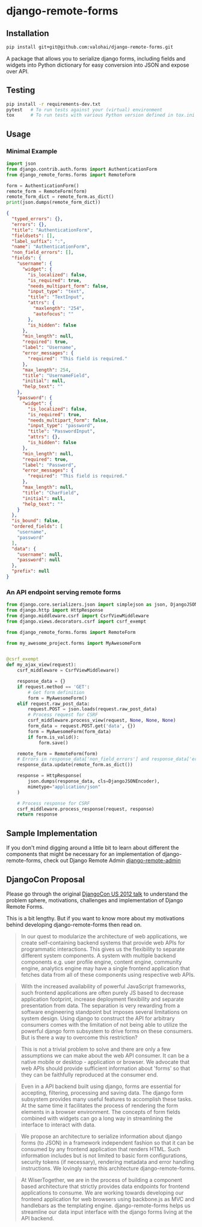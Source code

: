 # django-remote-forms

## Installation

```bash
pip install git+git@github.com:valohai/django-remote-forms.git
```

A package that allows you to serialize django forms, including fields and widgets into Python
dictionary for easy conversion into JSON and expose over API.

## Testing

```bash
pip install -r requirements-dev.txt
pytest   # To run tests against your (virtual) environment
tox      # To run tests with various Python version defined in tox.ini
```

## Usage

### Minimal Example

```python
import json
from django.contrib.auth.forms import AuthenticationForm
from django_remote_forms.forms import RemoteForm

form = AuthenticationForm()
remote_form = RemoteForm(form)
remote_form_dict = remote_form.as_dict()
print(json.dumps(remote_form_dict))
```
```json
{
  "typed_errors": {},
  "errors": {},
  "title": "AuthenticationForm",
  "fieldsets": [],
  "label_suffix": ":",
  "name": "AuthenticationForm",
  "non_field_errors": [],
  "fields": {
    "username": {
      "widget": {
        "is_localized": false,
        "is_required": true,
        "needs_multipart_form": false,
        "input_type": "text",
        "title": "TextInput",
        "attrs": {
          "maxlength": "254",
          "autofocus": ""
        },
        "is_hidden": false
      },
      "min_length": null,
      "required": true,
      "label": "Username",
      "error_messages": {
        "required": "This field is required."
      },
      "max_length": 254,
      "title": "UsernameField",
      "initial": null,
      "help_text": ""
    },
    "password": {
      "widget": {
        "is_localized": false,
        "is_required": true,
        "needs_multipart_form": false,
        "input_type": "password",
        "title": "PasswordInput",
        "attrs": {},
        "is_hidden": false
      },
      "min_length": null,
      "required": true,
      "label": "Password",
      "error_messages": {
        "required": "This field is required."
      },
      "max_length": null,
      "title": "CharField",
      "initial": null,
      "help_text": ""
    }
  },
  "is_bound": false,
  "ordered_fields": [
    "username",
    "password"
  ],
  "data": {
    "username": null,
    "password": null
  },
  "prefix": null
}
```

### An API endpoint serving remote forms

```python
from django.core.serializers.json import simplejson as json, DjangoJSONEncoder
from django.http import HttpResponse
from django.middleware.csrf import CsrfViewMiddleware
from django.views.decorators.csrf import csrf_exempt

from django_remote_forms.forms import RemoteForm

from my_awesome_project.forms import MyAwesomeForm


@csrf_exempt
def my_ajax_view(request):
    csrf_middleware = CsrfViewMiddleware()

    response_data = {}
    if request.method == 'GET':
        # Get form definition
        form = MyAwesomeForm()
    elif request.raw_post_data:
        request.POST = json.loads(request.raw_post_data)
        # Process request for CSRF
        csrf_middleware.process_view(request, None, None, None)
        form_data = request.POST.get('data', {})
        form = MyAwesomeForm(form_data)
        if form.is_valid():
            form.save()

    remote_form = RemoteForm(form)
    # Errors in response_data['non_field_errors'] and response_data['errors']
    response_data.update(remote_form.as_dict())

    response = HttpResponse(
        json.dumps(response_data, cls=DjangoJSONEncoder),
        mimetype="application/json"
    )

    # Process response for CSRF
    csrf_middleware.process_response(request, response)
    return response
```

## Sample Implementation

If you don't mind digging around a little bit to learn about different the components that might be
necessary for an implementation of django-remote-forms, check out
Django Remote Admin [django-remote-admin](https://github.com/tarequeh/django-remote-admin)

## DjangoCon Proposal

Please go through the original [DjangoCon US 2012 talk](http://www.slideshare.net/tarequeh/django-forms-in-a-web-api-world)
to understand the problem sphere, motivations, challenges and implementation of Django Remote Forms.

This is a bit lengthy. But if you want to know more about my motivations behind developing django-remote-forms
then read on.


>In our quest to modularize the architecture of web applications, we create self-containing backend
>systems that provide web APIs for programmatic interactions. This gives us the flexibility to
>separate different system components. A system with multiple backend components e.g. user profile
>engine, content engine, community engine, analytics engine may have a single frontend application
>that fetches data from all of these components using respective web APIs.

>With the increased availability of powerful JavaScript frameworks, such frontend applications are
>often purely JS based to decrease application footprint, increase deployment flexibility and
>separate presentation from data. The separation is very rewarding from a software engineering
>standpoint but imposes several limitations on system design. Using django to construct the API for
>arbitrary consumers comes with the limitation of not being able to utilize the powerful django form
>subsystem to drive forms on these consumers. But is there a way to overcome this restriction?

>This is not a trivial problem to solve and there are only a few assumptions we can make about the
>web API consumer. It can be a native mobile or desktop - application or browser. We advocate that
>web APIs should provide sufficient information about 'forms' so that they can be faithfully
>reproduced at the consumer end.

>Even in a API backend built using django, forms are essential for accepting, filtering, processing
>and saving data. The django form subsystem provides many useful features to accomplish these tasks.
>At the same time it facilitates the process of rendering the form elements in a browser
>environment. The concepts of form fields combined with widgets can go a long way in streamlining
>the interface to interact with data.

>We propose an architecture to serialize information about django forms (to JSON) in a framework
>independent fashion so that it can be consumed by any frontend application that renders HTML. Such
>information includes but is not limited to basic form configurations, security tokens (if
>necessary), rendering metadata and error handling instructions. We lovingly name this architecture
>django-remote-forms.

>At WiserTogether, we are in the process of building a component based architecture that strictly
>provides data endpoints for frontend applications to consume. We are working towards developing
>our frontend application for web browsers using backbone.js as MVC and handlebars as the templating
>engine. django-remote-forms helps us streamline our data input interface with the django forms
>living at the API backend.
